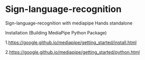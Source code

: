 # Sign-language-recognition
Sign-language-recognition with mediapipe Hands standalone

Installation (Building MediaPipe Python Package)

1.https://google.github.io/mediapipe/getting_started/install.html

2.https://google.github.io/mediapipe/getting_started/python.html
